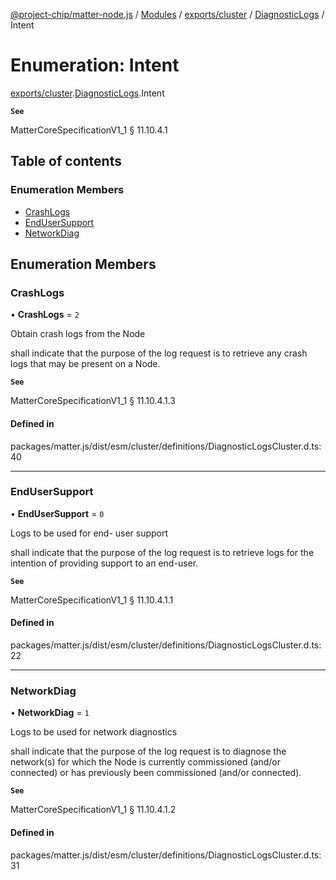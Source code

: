 [@project-chip/matter-node.js](../README.md) / [Modules](../modules.md) / [exports/cluster](../modules/exports_cluster.md) / [DiagnosticLogs](../modules/exports_cluster.DiagnosticLogs.md) / Intent

# Enumeration: Intent

[exports/cluster](../modules/exports_cluster.md).[DiagnosticLogs](../modules/exports_cluster.DiagnosticLogs.md).Intent

**`See`**

MatterCoreSpecificationV1_1 § 11.10.4.1

## Table of contents

### Enumeration Members

- [CrashLogs](exports_cluster.DiagnosticLogs.Intent.md#crashlogs)
- [EndUserSupport](exports_cluster.DiagnosticLogs.Intent.md#endusersupport)
- [NetworkDiag](exports_cluster.DiagnosticLogs.Intent.md#networkdiag)

## Enumeration Members

### CrashLogs

• **CrashLogs** = ``2``

Obtain crash logs from the Node

shall indicate that the purpose of the log request is to retrieve any crash logs that may be present on a
Node.

**`See`**

MatterCoreSpecificationV1_1 § 11.10.4.1.3

#### Defined in

packages/matter.js/dist/esm/cluster/definitions/DiagnosticLogsCluster.d.ts:40

___

### EndUserSupport

• **EndUserSupport** = ``0``

Logs to be used for end- user support

shall indicate that the purpose of the log request is to retrieve logs for the intention of providing
support to an end-user.

**`See`**

MatterCoreSpecificationV1_1 § 11.10.4.1.1

#### Defined in

packages/matter.js/dist/esm/cluster/definitions/DiagnosticLogsCluster.d.ts:22

___

### NetworkDiag

• **NetworkDiag** = ``1``

Logs to be used for network diagnostics

shall indicate that the purpose of the log request is to diagnose the network(s) for which the Node is
currently commissioned (and/or connected) or has previously been commissioned (and/or connected).

**`See`**

MatterCoreSpecificationV1_1 § 11.10.4.1.2

#### Defined in

packages/matter.js/dist/esm/cluster/definitions/DiagnosticLogsCluster.d.ts:31
